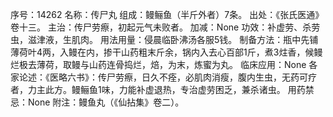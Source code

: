 序号：14262
名称：传尸丸
组成：鳗鲡鱼（半斤外者）7条。
出处：《张氏医通》卷十三。
主治：传尸劳瘵，初起元气未败者。
加减：None
功效：补虚劳、杀劳虫，滋津液，生肌肉。
用法用量：侵晨临卧沸汤各服5钱。
制备方法：瓶中先铺薄荷叶4两，入鳗在内，掺干山药粗末斤余，锅内入去心百部1斤，煮3炷香，候鳗烂极去薄荷，取鳗与山药连骨捣烂，焙，为末，炼蜜为丸。
临床应用：None
各家论述：《医略六书》：传尸劳瘵，日久不痊，必肌肉消瘦，腹内生虫，无药可疗者，力主此方。鳗鲡鱼1味，力能补虚退热，专治虚劳困乏，兼杀诸虫。
用药禁忌：None
附注：鳗鱼丸（《仙拈集》卷二）。
